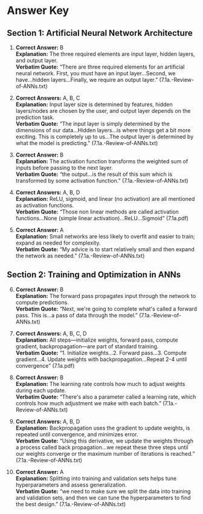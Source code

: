 # Answer Key

## Section 1: Artificial Neural Network Architecture

1. **Correct Answer:** B  
**Explanation:** The three required elements are input layer, hidden layers, and output layer.  
**Verbatim Quote:** “There are three required elements for an artificial neural network. First, you must have an input layer...Second, we have...hidden layers...Finally, we require an output layer.” (7.1a.-Review-of-ANNs.txt)

2. **Correct Answers:** A, B, C  
**Explanation:** Input layer size is determined by features, hidden layers/nodes are chosen by the user, and output layer depends on the prediction task.  
**Verbatim Quote:** “The input layer is simply determined by the dimensions of our data...Hidden layers...is where things get a bit more exciting. This is completely up to us...The output layer is determined by what the model is predicting.” (7.1a.-Review-of-ANNs.txt)

3. **Correct Answer:** B  
**Explanation:** The activation function transforms the weighted sum of inputs before passing to the next layer.  
**Verbatim Quote:** “the output...is the result of this sum which is transformed by some activation function.” (7.1a.-Review-of-ANNs.txt)

4. **Correct Answers:** A, B, D  
**Explanation:** ReLU, sigmoid, and linear (no activation) are all mentioned as activation functions.  
**Verbatim Quote:** “Those non linear methods are called activation functions...None (simple linear activation)...ReLU...Sigmoid” (7.1a.pdf)

5. **Correct Answer:** A  
**Explanation:** Small networks are less likely to overfit and easier to train; expand as needed for complexity.  
**Verbatim Quote:** “My advice is to start relatively small and then expand the network as needed.” (7.1a.-Review-of-ANNs.txt)

## Section 2: Training and Optimization in ANNs

6. **Correct Answer:** B  
**Explanation:** The forward pass propagates input through the network to compute predictions.  
**Verbatim Quote:** “Next, we're going to complete what's called a forward pass. This is...a pass of data through the model.” (7.1a.-Review-of-ANNs.txt)

7. **Correct Answers:** A, B, C, D  
**Explanation:** All steps—initialize weights, forward pass, compute gradient, backpropagation—are part of standard training.  
**Verbatim Quote:** “1. Initialize weights...2. Forward pass...3. Compute gradient...4. Update weights with backpropagation...Repeat 2-4 until convergence” (7.1a.pdf)

8. **Correct Answer:** B  
**Explanation:** The learning rate controls how much to adjust weights during each update.  
**Verbatim Quote:** “There's also a parameter called a learning rate, which controls how much adjustment we make with each batch.” (7.1a.-Review-of-ANNs.txt)

9. **Correct Answers:** A, B, D  
**Explanation:** Backpropagation uses the gradient to update weights, is repeated until convergence, and minimizes error.  
**Verbatim Quote:** “Using this derivative, we update the weights through a process called back propagation...we repeat these three steps until our weights converge or the maximum number of iterations is reached.” (7.1a.-Review-of-ANNs.txt)

10. **Correct Answer:** A  
**Explanation:** Splitting into training and validation sets helps tune hyperparameters and assess generalization.  
**Verbatim Quote:** “we need to make sure we split the data into training and validation sets, and then we can tune the hyperparameters to find the best design.” (7.1a.-Review-of-ANNs.txt)
